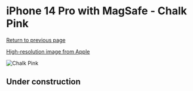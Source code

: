 # iPhone 14 Pro with MagSafe - Chalk Pink

[Return to previous page](/iphone_14)

[High-resolution image from Apple](https://store.storeimages.cdn-apple.com/8756/as-images.apple.com/is/MPTH3?wid=4500&hei=4500&fmt=png)

<div style="width: 500px"><img src="/almost_uncompressed/MPTH3.webp" alt="Chalk Pink"></div>

## Under construction
